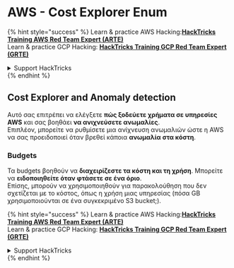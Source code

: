 # AWS - Cost Explorer Enum

{% hint style="success" %}
Learn & practice AWS Hacking:<img src="../../../../.gitbook/assets/image (1).png" alt="" data-size="line">[**HackTricks Training AWS Red Team Expert (ARTE)**](https://training.hacktricks.xyz/courses/arte)<img src="../../../../.gitbook/assets/image (1).png" alt="" data-size="line">\
Learn & practice GCP Hacking: <img src="../../../../.gitbook/assets/image (2).png" alt="" data-size="line">[**HackTricks Training GCP Red Team Expert (GRTE)**<img src="../../../../.gitbook/assets/image (2).png" alt="" data-size="line">](https://training.hacktricks.xyz/courses/grte)

<details>

<summary>Support HackTricks</summary>

* Check the [**subscription plans**](https://github.com/sponsors/carlospolop)!
* **Join the** 💬 [**Discord group**](https://discord.gg/hRep4RUj7f) or the [**telegram group**](https://t.me/peass) or **follow** us on **Twitter** 🐦 [**@hacktricks\_live**](https://twitter.com/hacktricks\_live)**.**
* **Share hacking tricks by submitting PRs to the** [**HackTricks**](https://github.com/carlospolop/hacktricks) and [**HackTricks Cloud**](https://github.com/carlospolop/hacktricks-cloud) github repos.

</details>
{% endhint %}

## Cost Explorer and Anomaly detection

Αυτό σας επιτρέπει να ελέγξετε **πώς ξοδεύετε χρήματα σε υπηρεσίες AWS** και σας βοηθάει **να ανιχνεύσετε ανωμαλίες**.\
Επιπλέον, μπορείτε να ρυθμίσετε μια ανίχνευση ανωμαλιών ώστε η AWS να σας προειδοποιεί όταν βρεθεί κάποια **ανωμαλία στα κόστη**.

### Budgets

Τα budgets βοηθούν να **διαχειρίζεστε τα κόστη και τη χρήση**. Μπορείτε να **ειδοποιηθείτε όταν φτάσετε σε ένα όριο**.\
Επίσης, μπορούν να χρησιμοποιηθούν για παρακολούθηση που δεν σχετίζεται με το κόστος, όπως η χρήση μιας υπηρεσίας (πόσα GB χρησιμοποιούνται σε ένα συγκεκριμένο S3 bucket;).

{% hint style="success" %}
Learn & practice AWS Hacking:<img src="../../../../.gitbook/assets/image (1).png" alt="" data-size="line">[**HackTricks Training AWS Red Team Expert (ARTE)**](https://training.hacktricks.xyz/courses/arte)<img src="../../../../.gitbook/assets/image (1).png" alt="" data-size="line">\
Learn & practice GCP Hacking: <img src="../../../../.gitbook/assets/image (2).png" alt="" data-size="line">[**HackTricks Training GCP Red Team Expert (GRTE)**<img src="../../../../.gitbook/assets/image (2).png" alt="" data-size="line">](https://training.hacktricks.xyz/courses/grte)

<details>

<summary>Support HackTricks</summary>

* Check the [**subscription plans**](https://github.com/sponsors/carlospolop)!
* **Join the** 💬 [**Discord group**](https://discord.gg/hRep4RUj7f) or the [**telegram group**](https://t.me/peass) or **follow** us on **Twitter** 🐦 [**@hacktricks\_live**](https://twitter.com/hacktricks\_live)**.**
* **Share hacking tricks by submitting PRs to the** [**HackTricks**](https://github.com/carlospolop/hacktricks) and [**HackTricks Cloud**](https://github.com/carlospolop/hacktricks-cloud) github repos.

</details>
{% endhint %}
